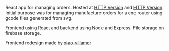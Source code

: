React app for managing orders. Hosted at [HTTP Version](https://hermo.me) and  [HTTP Version](http://orders.hermo.me). Initial purpose was for managing manufacture orders for a cnc router using gcode files generated from svg. 

Frontend using React and backend using Node and Express. File storage on firebase storage.

Frontend redesign made by [xiao-villamor](https://github.com/xiao-villamor)

